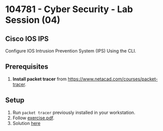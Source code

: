 # 104781 - Cyber Security - Lab Session (04)

## Cisco IOS IPS

Configure IOS Intrusion Prevention System (IPS) Using the CLI.

## Prerequisites

1. **Install packet tracer** from https://www.netacad.com/courses/packet-tracer.

## Setup

1. Run `packet tracer` previously installed in your workstation.
2. Follow [exercise.pdf](exercise.pdf).
3. Solution [here](solution.pka)
